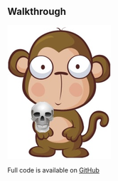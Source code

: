 ## Walkthrough

<img src="resources/HamletMonkey.jpg" alt="Hamlet Monkey" />
<p>Full code is available on <a href="https://github.com/ericmann/monkeys">GitHub</a></p>